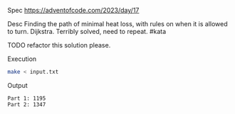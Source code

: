 Spec https://adventofcode.com/2023/day/17

Desc Finding the path of minimal heat loss, with rules on when it is allowed to turn. Dijkstra. Terribly solved, need to repeat. #kata

TODO refactor this solution please.

Execution

```bash
make < input.txt
```

Output

```
Part 1: 1195
Part 2: 1347
```

